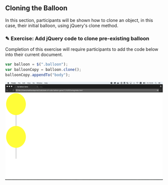 ## Cloning the Balloon

In this section, participants will be shown how to clone an object, in this case,
their initial balloon, using jQuery's clone method.

### ✎ Exercise: Add jQuery code to clone pre-existing balloon

Completion of this exercise will require participants to add the code below into
their current document.

```javascript
var balloon = $(".balloon");
var balloonCopy = balloon.clone();
balloonCopy.appendTo("body");
```
![](https://raw.githubusercontent.com/Codaisseur/taste-of-code-balloon-game/master/Screenshots/clone.png)
